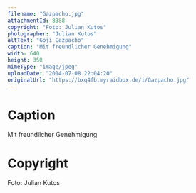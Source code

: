 ```yaml
---
filename: "Gazpacho.jpg"
attachmentId: 8388
copyright: "Foto: Julian Kutos"
photographer: "Julian Kutos"
altText: "Goji Gazpacho"
caption: "Mit freundlicher Genehmigung"
width: 640
height: 350
mimeType: "image/jpeg"
uploadDate: "2014-07-08 22:04:20"
originalUrl: "https://bxq4fb.myraidbox.de/i/Gazpacho.jpg"
---
```


# Caption

Mit freundlicher Genehmigung

# Copyright

Foto: Julian Kutos
